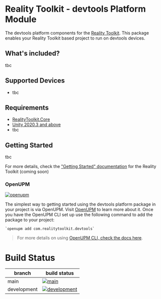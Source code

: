 # Reality Toolkit - devtools Platform Module

The devtools platform components for the [Reality Toolkit](https://github.com/realitycollective/com.realitytoolkit.core). This package enables your Reality Toolkit based project to run on devtools devices.

## What's included?
<!-- Fill in list of what is included here -->

tbc

## Supported Devices
<!-- Fill in list of what devices or services are supported here -->

- tbc

## Requirements
<!-- Fill in list of requirements here -->

- [RealityToolkit.Core](https://github.com/realitycollective/com.realitytoolkit.core)
- [Unity 2020.3 and above](https://unity.com/)
- tbc

## Getting Started
<!-- Update getting started docs here here -->

tbc

For more details, check the ["Getting Started" documentation](http://realitycollective.github.io/) for the Reality Toolkit (coming soon)

### OpenUPM
<!-- Check openUPM links and details -->

[![openupm](https://img.shields.io/npm/v/com.realitytoolkit.devtools?label=openupm&registry_uri=https://package.openupm.com)](https://openupm.com/packages/com.realitytoolkit.devtools/)

The simplest way to getting started using the devtools platform package in your project is via OpenUPM. Visit [OpenUPM](https://openupm.com/docs/) to learn more about it. Once you have the OpenUPM CLI set up use the following command to add the package to your project:

```
`openupm add com.realitytoolkit.devtools`
```

> For more details on using [OpenUPM CLI, check the docs here](https://github.com/openupm/openupm-cli#installation).

# Build Status
<!-- Check build status links and details -->

| branch | build status |
| --- | --- |
| main | [![main](https://github.com/realitycollective/com.realitytoolkit.devtools/actions/workflows/buildupmpackages.yml/badge.svg?branch=main)](https://github.com/realitycollective/com.realitytoolkit.devtools/actions/workflows/buildupmpackages.yml) |
| development | [![development](https://github.com/realitycollective/com.realitytoolkit.devtools/actions/workflows/buildupmpackages.yml/badge.svg?branch=development)](https://github.com/realitycollective/com.realitytoolkit.devtools/actions/workflows/buildupmpackages.yml) |

